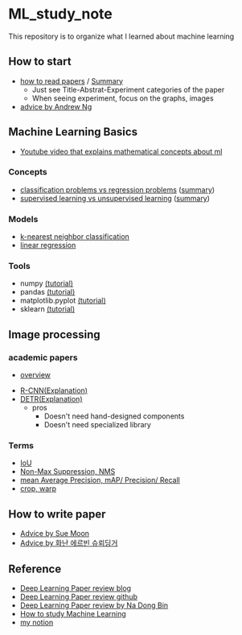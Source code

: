 # ML_study_note
This repository is to organize what I learned about machine learning

## How to start
* [how to read papers](https://aistory4u.tistory.com/entry/%EC%97%B0%EA%B5%AC%EB%B0%A9%EB%B2%95-%EB%85%BC%EB%AC%B8-%ED%9A%A8%EA%B3%BC%EC%A0%81%EC%9C%BC%EB%A1%9C-%EC%9D%BD%EB%8A%94-%EB%B2%95-%E2%80%94-%EC%9E%85%EB%AC%B8%EC%9E%90%ED%8E%B8) / [Summary](https://reinvented-sidewalk-82d.notion.site/how-to-read-papers-6587dc4bd8f049dfac33e980f4b8736b)  
  + Just see Title-Abstrat-Experiment categories of the paper  
  + When seeing experiment, focus on the graphs, images
* [advice by Andrew Ng](https://media-ai.tistory.com/7)

## Machine Learning Basics
* [Youtube video that explains mathematical concepts about ml](https://www.youtube.com/watch?v=yDLKJtOVx5c&list=PLD0F06AA0D2E8FFBA)

### Concepts
* [classification problems vs regression problems](https://towardsdatascience.com/machine-learning-basics-with-the-k-nearest-neighbors-algorithm-6a6e71d01761) ([summary](https://reinvented-sidewalk-82d.notion.site/Classification-problems-vs-Regression-problems-487e0cee41224344a09e1ee46f470320))
* [supervised learning vs unsupervised learning]() ([summary](https://reinvented-sidewalk-82d.notion.site/Supervised-Learning-vs-Unsupervised-Learning-0a95c2c20f904462b9f74c516bac8b3d))

### Models
* [k-nearest neighbor classification](https://towardsdatascience.com/machine-learning-basics-with-the-k-nearest-neighbors-algorithm-6a6e71d01761)
* [linear regression](https://machinelearningknowledge.ai/linear-regression-in-python-sklearn-with-example/)

### Tools
* numpy [(tutorial)](https://numpy.org/doc/stable/user/quickstart.html)
* pandas [(tutorial)](https://www.kaggle.com/learn/pandas?rvi=1)
* matplotlib.pyplot [(tutorial)](https://matplotlib.org/stable/tutorials/introductory/pyplot.html)
* sklearn [(tutorial)](https://scikit-learn.org/stable/user_guide.html)

## Image processing
### academic papers
+ [overview]()
* [R-CNN]()[(Explanation)](https://deep-learning-study.tistory.com/410)
* [DETR](https://arxiv.org/abs/2005.12872)[(Explanation)](https://deep-learning-study.tistory.com/748)
  + pros
    - Doesn't need hand-designed components
    - Doesn't need specialized library

### Terms
* [IoU](https://deep-learning-study.tistory.com/402)
* [Non-Max Suppression, NMS](https://deep-learning-study.tistory.com/403)
* [mean Average Precision, mAP/ Precision/ Recall](https://deep-learning-study.tistory.com/407)
* [crop, warp](https://deep-learning-study.tistory.com/445)

## How to write paper
* [Advice by Sue Moon](https://sbmoon.tistory.com/241)
* [Advice by 화난 에르빈 슈뢰딩거](https://phdkim.net/board/free/23489/)
 
## Reference
* [Deep Learning Paper review blog](https://deep-learning-study.tistory.com/861)
* [Deep Learning Paper review github](https://github.com/Seonghoon-Yu/AI_Paper_Review)
* [Deep Learning Paper review by Na Dong Bin](https://github.com/ndb796/Deep-Learning-Paper-Review-and-Practice)
* [How to study Machine Learning](https://github.com/teddylee777/machine-learning)
* [my notion](https://reinvented-sidewalk-82d.notion.site/Data-Science-c3d5e40e7a7f4efdbb1ce584a1a95b1d)
